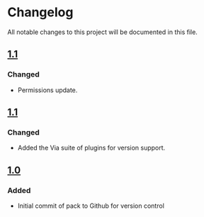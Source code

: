 # Changelog
All notable changes to this project will be documented in this file.
## [1.1]

### Changed
- Permissions update.

## [1.1]

### Changed
- Added the Via suite of plugins for version support.

## [1.0]

### Added
- Initial commit of pack to Github for version control

[1.2]: https://github.com/apexhosting/Caveblock/releases/tag/1.2
[1.1]: https://github.com/apexhosting/Caveblock/releases/tag/1.1
[1.0]: https://github.com/apexhosting/Caveblock/releases/tag/1.0
